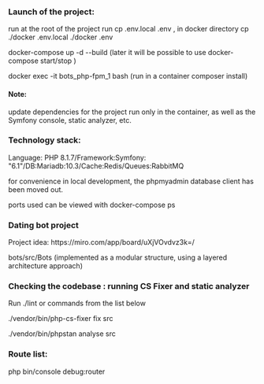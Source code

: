 <h3>Launch of the project:</h3>
<p>run at the root of the project run cp .env.local .env , in docker directory cp ./docker .env.local ./docker .env</p>
<p>docker-compose up -d --build (later it will be possible to use docker-compose start/stop )</p>
<p>docker exec -it bots_php-fpm_1 bash (run in a container composer install)</p>

<h4>Note:</h4> 
<p>update dependencies for the project run only in the container, as well as the Symfony console, static analyzer, etc.</p>

<h3>Technology stack:</h3>
<p>Language: PHP 8.1.7/Framework:Symfony: "6.1"/DB:Mariadb:10.3/Cache:Redis/Queues:RabbitMQ</p>
<p>for convenience in local development, the phpmyadmin database client has been moved out.</p>
<p>ports used can be viewed with docker-compose ps </p>

<h3>Dating bot project</h3>
<p>Project idea: https://miro.com/app/board/uXjVOvdvz3k=/</p>
<p>bots/src/Bots  (implemented as a modular structure, using a layered architecture approach)</p>
<h3>Checking the codebase : running CS Fixer and static analyzer</h3>
<p>Run ./lint or commands from the list below</p>
<p>./vendor/bin/php-cs-fixer fix src</p>
<p>./vendor/bin/phpstan analyse  src</p>
<h3>Route list:</h3>
<p>php bin/console debug:router</p>